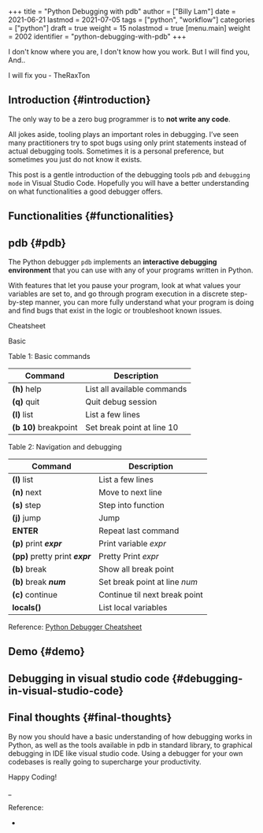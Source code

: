 +++
title = "Python Debugging with pdb"
author = ["Billy Lam"]
date = 2021-06-21
lastmod = 2021-07-05
tags = ["python", "workflow"]
categories = ["python"]
draft = true
weight = 15
nolastmod = true
[menu.main]
  weight = 2002
  identifier = "python-debugging-with-pdb"
+++

I don't know where you are, I don't know how you work. But I will find you, And.. <br />

I will fix you - TheRaxTon

<!--more-->


## Introduction {#introduction}

The only way to be a zero bug programmer is to ****not write any code****.

All jokes aside, tooling plays an important roles in debugging. I’ve seen many practitioners try to spot bugs using only print statements instead of actual debugging tools. Sometimes it is a personal preference, but sometimes you just do not know it exists.

This post is a gentle introduction of the debugging tools `pdb` and `debugging mode` in Visual Studio Code. Hopefully you will have a better understanding on what functionalities a good debugger offers.


## Functionalities {#functionalities}


## pdb {#pdb}

The Python debugger `pdb` implements an ****interactive debugging environment**** that you can use with any of your programs written in Python.

With features that let you pause your program, look at what values your variables are set to, and go through program execution in a discrete step-by-step manner, you can more fully understand what your program is doing and find bugs that exist in the logic or troubleshoot known issues.

Cheatsheet

Basic

<div class="ox-hugo-table table table-striped table-dark">
<div></div>
<div class="table-caption">
  <span class="table-number">Table 1</span>:
  Basic commands
</div>

| Command                   | Description                 |
|---------------------------|-----------------------------|
| ****(h)**** help          | List all available commands |
| ****(q)**** quit          | Quit debug session          |
| ****(l)**** list          | List a few lines            |
| ****(b 10)**** breakpoint | Set break point at line 10  |

</div>

<div class="table-caption">
  <span class="table-number">Table 2</span>:
  Navigation and debugging
</div>

| Command                                  | Description                   |
|------------------------------------------|-------------------------------|
| ****(l)**** list                         | List a few lines              |
| ****(n)**** next                         | Move to next line             |
| ****(s)**** step                         | Step into function            |
| ****(j)**** jump                         | Jump                          |
| ****ENTER****                            | Repeat last command           |
| ****(p)**** print ****_expr_****         | Print variable _expr_         |
| ****(pp)**** pretty print ****_expr_**** | Pretty Print _expr_           |
| ****(b)**** break                        | Show all break point          |
| ****(b)**** break ****_num_****          | Set break point at line _num_ |
| ****(c)**** continue                     | Continue til next break point |
| ****locals()****                         | List local variables          |

Reference: [Python Debugger Cheatsheet](https://appletree.or.kr/quick%5Freference%5Fcards/Python/Python%20Debugger%20Cheatsheet.pdf)


## Demo {#demo}


## Debugging in visual studio code {#debugging-in-visual-studio-code}


## Final thoughts {#final-thoughts}

By now you should have a basic understanding of how debugging works in Python, as well as the tools available in pdb in standard library, to graphical debugging in IDE like visual studio code. Using a debugger for your own codebases is really going to supercharge your productivity.

Happy Coding!

\_

Reference:

-
